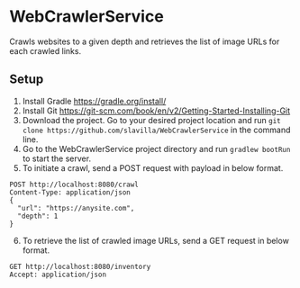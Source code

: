 # WebCrawlerService
Crawls websites to a given depth and retrieves the list of image URLs for each crawled links.

## Setup
1. Install Gradle https://gradle.org/install/
2. Install Git https://git-scm.com/book/en/v2/Getting-Started-Installing-Git
3. Download the project. Go to your desired project location and run `git clone https://github.com/slavilla/WebCrawlerService` in the command line.
4. Go to the WebCrawlerService project directory and run `gradlew bootRun` to start the server.
5. To initiate a crawl, send a POST request with payload in below format.
```
POST http://localhost:8080/crawl
Content-Type: application/json
{
  "url": "https://anysite.com",
  "depth": 1
}
```
6. To retrieve the list of crawled image URLs, send a GET request in below format.
```
GET http://localhost:8080/inventory
Accept: application/json
```
